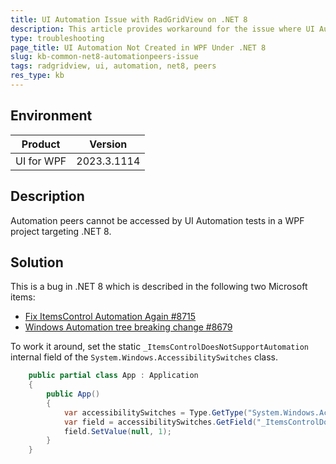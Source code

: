 ```yaml
---
title: UI Automation Issue with RadGridView on .NET 8
description: This article provides workaround for the issue where UI Automation doesn't work in WPF after migrating to .NET 8.
type: troubleshooting
page_title: UI Automation Not Created in WPF Under .NET 8
slug: kb-common-net8-automationpeers-issue
tags: radgridview, ui, automation, net8, peers
res_type: kb
---
```

## Environment

| Product | Version |
| --- | --- |
| UI for WPF | 2023.3.1114 |

## Description

Automation peers cannot be accessed by UI Automation tests in a  WPF project targeting .NET 8.

## Solution

This is a bug in .NET 8 which is described in the following two Microsoft items:
* [Fix ItemsControl Automation Again #8715](https://github.com/dotnet/wpf/pull/8715)
* [Windows Automation tree breaking change #8679](https://github.com/dotnet/wpf/issues/8679)

To work it around, set the static `_ItemsControlDoesNotSupportAutomation` internal field of the `System.Windows.AccessibilitySwitches` class.


```C#
	public partial class App : Application
	{
		public App()
		{
			var accessibilitySwitches = Type.GetType("System.Windows.AccessibilitySwitches, WindowsBase, Version=8.0.0.0, Culture=neutral, PublicKeyToken=b77a5c561934e089");
			var field = accessibilitySwitches.GetField("_ItemsControlDoesNotSupportAutomation", System.Reflection.BindingFlags.NonPublic | System.Reflection.BindingFlags.Static | BindingFlags.DeclaredOnly);
			field.SetValue(null, 1);
		}
	}
```

